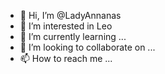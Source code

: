 - 👋 Hi, I’m @LadyAnnanas
- 👀 I’m interested in Leo
- 🌱 I’m currently learning ...
- 💞️ I’m looking to collaborate on ...
- 📫 How to reach me ...

<!---
LadyAnnanas/LadyAnnanas is a ✨ special ✨ repository because its `README.md` (this file) appears on your GitHub profile.
You can click the Preview link to take a look at your changes.
--->
